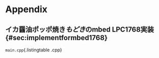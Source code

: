 # Appendix

## イカ醤油ポッポ焼き*もどき*のmbed LPC1768実装 {#sec:implementformbed1768}
`main.cpp`{.listingtable .cpp}
